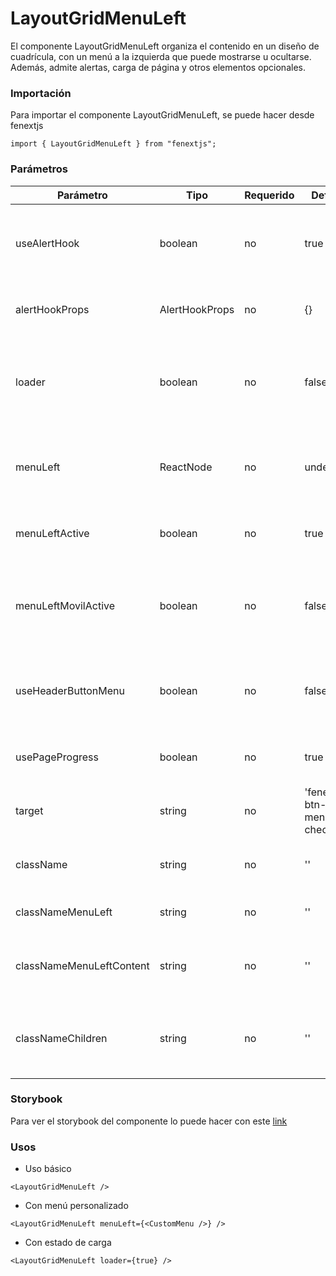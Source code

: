 # LayoutGridMenuLeft

El componente LayoutGridMenuLeft organiza el contenido en un diseño de cuadrícula, con un menú a la izquierda que puede mostrarse u ocultarse. Además, admite alertas, carga de página y otros elementos opcionales.

### Importación

Para importar el componente LayoutGridMenuLeft, se puede hacer desde fenextjs

```tsx copy
import { LayoutGridMenuLeft } from "fenextjs";
```

### Parámetros

| Parámetro                | Tipo           | Requerido | Default                    | Descripcion                                                                   |
| ------------------------ | -------------- | --------- | -------------------------- | ----------------------------------------------------------------------------- |
| useAlertHook             | boolean        | no        | true                       | Indica si se debe renderizar el componente de alerta (AlertHook).             |
| alertHookProps           | AlertHookProps | no        | \{\}                       | Propiedades para configurar el AlertHook.                                     |
| loader                   | boolean        | no        | false                      | Indica si la página está en estado de carga, mostrando un indicador de carga. |
| menuLeft                 | ReactNode      | no        | undefined                  | Contenido que se renderiza en el menú izquierdo del layout.                   |
| menuLeftActive           | boolean        | no        | true                       | Indica si el menú izquierdo está activo.                                      |
| menuLeftMovilActive      | boolean        | no        | false                      | Indica si el menú izquierdo está activo en dispositivos móviles.              |
| useHeaderButtonMenu      | boolean        | no        | false                      | Permite mostrar un botón en el encabezado para alternar el menú.              |
| usePageProgress          | boolean        | no        | true                       | Habilita una barra de progreso de la página.                                  |
| target                   | string         | no        | 'fenext-btn-menu-checkbox' | El objetivo del botón en el menú.                                             |
| className                | string         | no        | ''                         | Clase CSS para el componente principal.                                       |
| classNameMenuLeft        | string         | no        | ''                         | Clase CSS para el menú izquierdo.                                             |
| classNameMenuLeftContent | string         | no        | ''                         | Clase CSS para el contenido del menú izquierdo.                               |
| classNameChildren        | string         | no        | ''                         | Clase CSS para el contenedor de los hijos del componente.                     |

### Storybook

Para ver el storybook del componente lo puede hacer con este [link](https://fenextjs-component-storybook.vercel.app/?path=/story/layout-layoutgridmenuleft--index)

### Usos

-   Uso básico

```tsx copy
<LayoutGridMenuLeft />
```

-   Con menú personalizado

```tsx copy
<LayoutGridMenuLeft menuLeft={<CustomMenu />} />
```

-   Con estado de carga

```tsx copy
<LayoutGridMenuLeft loader={true} />
```
